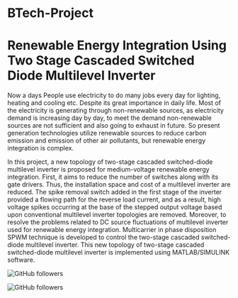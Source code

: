 # BTech-Project
Renewable Energy Integration Using Two Stage Cascaded Switched Diode Multilevel Inverter
========================================================================================

  Now a days People use electricity to do many jobs every day for lighting, heating and cooling etc. Despite its great importance in daily life. Most of the electricity is generating through non-renewable sources, as electricity demand is increasing day by day, to meet the demand non-renewable sources are not sufficient and also going to exhaust in future. So present generation technologies utilize renewable sources to reduce carbon emission and emission of other air pollutants, but renewable energy integration is complex.
  
  In this project, a new topology of two-stage cascaded switched-diode multilevel inverter is proposed for medium-voltage renewable energy integration. First, it aims to reduce the number of switches along with its gate drivers. Thus, the installation space and cost of a multilevel inverter are reduced. The spike removal switch added in the first stage of the inverter provided a flowing path for the reverse load current, and as a result, high voltage spikes occurring at the base of the stepped output voltage based upon conventional multilevel inverter topologies are removed. Moreover, to resolve the problems related to DC source fluctuations of multilevel inverter used for renewable energy integration. Multicarrier in phase disposition SPWM technique is developed to control the two-stage cascaded switched-diode multilevel inverter. This new topology of two-stage cascaded switched-diode multilevel inverter is implemented using MATLAB/SIMULINK software.


![GitHub followers](https://img.shields.io/twitter/follow/potlamohansai?style=social)

![GitHub followers](https://img.shields.io/github/followers/potlamohansai?style=social)
